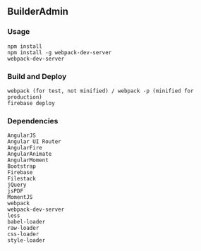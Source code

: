 ## BuilderAdmin

### Usage

```
npm install
npm install -g webpack-dev-server
webpack-dev-server
```

### Build and Deploy

```
webpack (for test, not minified) / webpack -p (minified for production)
firebase deploy
```

### Dependencies

```
AngularJS
Angular UI Router
AngularFire
AngularAnimate
AngularMoment
Bootstrap
Firebase
Filestack
jQuery
jsPDF
MomentJS
webpack
webpack-dev-server
less
babel-loader
raw-loader
css-loader
style-loader
```